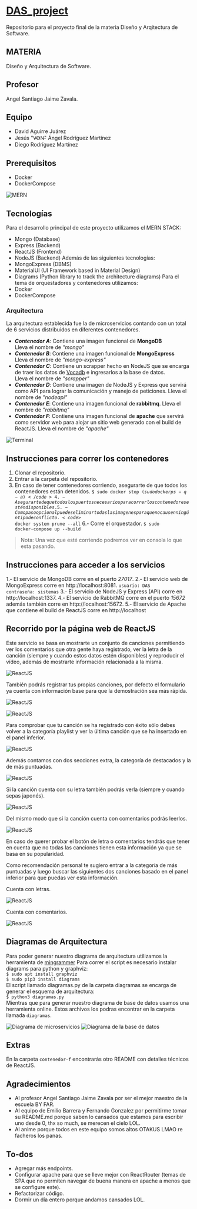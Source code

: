 # [DAS_project](https://github.com/developer-jesus-github/DAS_project)
Repositorio para el proyecto final de la materia Diseño y Arqitectura de Software.

## MATERIA
Diseño y Arquitectura de Software.

## Profesor
Angel Santiago Jaime Zavala.

## Equipo
- David Aguirre Juárez
- Jesús "V̶O̶N̶" Ángel Rodríguez Martínez
- Diego Rodríguez Martínez

## Prerequisitos
- Docker
- DockerCompose

![MERN](screenshots/mern.jpg)

## Tecnologías
Para el desarrollo principal de este proyecto utilizamos el MERN STACK:
- Mongo (Database)
- Express (Backend)
- ReactJS (Frontend)
- NodeJS (Backend)
Además de las siguientes tecnologías:
- MongoExpress (DBMS)
- MaterialUI (UI Framework based in Material Design)
- Diagrams (Python library to track the architecture diagrams)
Para el tema de orquestadores y contenedores utilizamos:
- Docker
- DockerCompose

### Arquitectura
La arquitectura establecida fue la de microservicios contando con un total de 6 servicios distribuidos en diferentes contenedores.
- ***Contenedor A***: Contiene una imagen funcional de **MongoDB**  
Lleva el nombre de *"mongo"*
- ***Contenedor B***: Contiene una imagen funcional de **MongoExpress**  
Lleva el nombre de *"mongo-express"*
- ***Contenedor C***: Contiene un scrapper hecho en NodeJS que se encarga de traer los datos de [Vocadb](https://vocadb.net/swagger/ui/index) e ingresarlos a la base de datos.  
Lleva el nombre de *"scrapper"*
- ***Contenedor D***: Contiene una imagen de NodeJS y Express que servirá como API para lograr la comunicación y manejo de peticiones.
Lleva el nombre de *"nodeapi"*
- ***Contenedor E***: Contiene una imagen funcional de **rabbitmq**.
Lleva el nombre de *"rabbitmq"*
- ***Contenedor F***: Contiene una imagen funcional de **apache** que servirá como servidor web para alojar
un sitio web generado con el build de ReactJS.
Lleva el nombre de *"apache"*

![Terminal](screenshots/terminal.png)

## Instrucciones para correr los contenedores
1. Clonar el repositorio.
2. Entrar a la carpeta del repositorio.
3. En caso de tener contenedores corriendo, asegurarte de que todos los contenedores están detenidos.
<code>$ sudo docker stop $(sudo docker ps -q -a)</code>
4.- Asegurarte de que todos los puertos necesarios para correr los contenedores estén disponibles.
5.- Como paso opcional puedes eliminar todas las imagenes para que no causen ningún tipo de conflicto.
<code>$ docker system prune --all</code>
6.- Corre el orquestador.
<code>$ sudo docker-compose up --build</code>
> Nota: Una vez que esté corriendo podremos ver en consola lo que esta pasando.

## Instrucciones para acceder a los servicios
1.- El servicio de MongoDB corre en el puerto *27017*.
2.- El servicio web de MongoExpress corre en http://localhost:8081.
<code>usuario: DAS</code>  
<code>contraseña: sistemas</code>
3.- El servicio de NodeJS y Express (API) corre en http://localhost:1337.
4.- El servicio de RabbitMQ corre en el puerto *15672* además también corre en http://localhost:15672.
5.- El servicio de Apache que contiene el build de ReactJS corre en http://localhost

## Recorrido por la página web de ReactJS

Este servicio se basa en mostrarte un conjunto de canciones permitiendo ver los comentarios que otra gente haya registrado, ver la letra de la canción (siempre y cuando estos datos estén disponibles) y reproducir el vídeo, 
además de mostrarte información relacionada a la misma.

![ReactJS](screenshots/react_1.png)

También podrás registrar tus propias canciones, por defecto el formulario ya cuenta con información
base para que la demostración sea más rápida.

![ReactJS](screenshots/react_2.png)

![ReactJS](screenshots/react_3.png)

Para comprobar que tu canción se ha registrado con éxito sólo debes volver a la categoría playlist y ver 
la última canción que se ha insertado en el panel inferior.

![ReactJS](screenshots/react_4.png)

Además contamos con dos secciones extra, la categoría de destacados y la de más puntuadas.

![ReactJS](screenshots/react_5.png)

Si la canción cuenta con su letra también podrás verla (siempre y cuando sepas japonés).

![ReactJS](screenshots/react_6.png)

Del mismo modo que si la canción cuenta con comentarios podrás leerlos.

![ReactJS](screenshots/react_7.png)

En caso de querer probar el botón de letra o comentarios tendrás
que tener en cuenta que no todas las canciones tienen esta información ya que se basa en su popularidad.

Como recomendación personal te sugiero entrar a la categoría de más puntuadas y luego buscar las siguientes dos canciones basado en el panel inferior para que puedas ver esta información.

Cuenta con letras.

![ReactJS](screenshots/react_8.png)

Cuenta con comentarios.

![ReactJS](screenshots/react_9.png)

## Diagramas de Arquitectura
Para poder generar nuestro diagrama de arquitectura utilizamos la herramienta de [mingrammer](https://diagrams.mingrammer.com/)
Para correr el script es necesario instalar diagrams para python y graphviz:  
<code>$ sudo apt install graphviz</code>  
<code>$ sudo pip3 install diagrams</code>  
El script llamado diagramas.py  de la carpeta diagramas se encarga de generar el esquema de arquitectura:  
<code>$ python3 diagramas.py</code>  
Mientras que para generar nuestro diagrama de base de datos usamos una herramienta online.
Estos archivos los podras encontrar en la carpeta llamada  <code>diagramas</code>.

![Diagrama de microservicios](diagramas/diagrama_arquitectura.png)
![Diagrama de la base de datos](diagramas/diagrama_bd.jpeg)

## Extras
En la carpeta <code>contenedor-f</code> encontrarás otro README con detalles técnicos de ReactJS.

## Agradecimientos
- Al profesor Angel Santiago Jaime Zavala por ser el mejor maestro de la escuela BY FAR.
- Al equipo de Emilio Barrera y Fernando Gonzalez por permitirme tomar su README.md porque saben lo cansados que estamos para escribir uno desde 0, thx so much, se merecen el cielo LOL.
- Al anime porque todos en este equipo somos altos OTAKUS LMAO re facheros los panas.

## To-dos
- Agregar más endpoints.
- Configurar apache para que se lleve mejor con ReactRouter (temas de SPA que no permiten navegar de buena manera en apache a menos que se configure este).
- Refactorizar código.
- Dormir un día entero porque andamos cansados LOL.